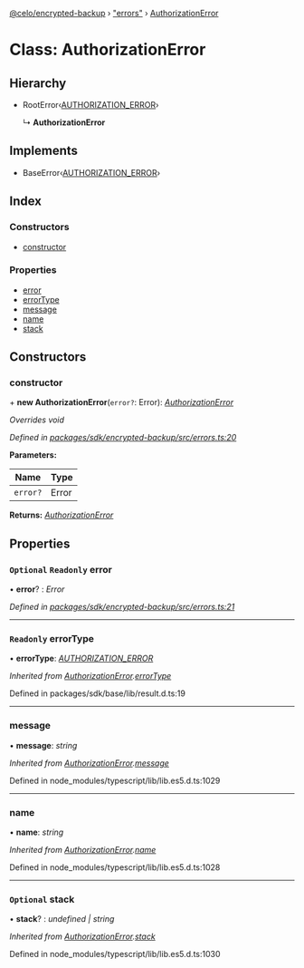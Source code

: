 [@celo/encrypted-backup](../README.md) › ["errors"](../modules/_errors_.md) › [AuthorizationError](_errors_.authorizationerror.md)

# Class: AuthorizationError

## Hierarchy

* RootError‹[AUTHORIZATION_ERROR](../enums/_errors_.backuperrortypes.md#authorization_error)›

  ↳ **AuthorizationError**

## Implements

* BaseError‹[AUTHORIZATION_ERROR](../enums/_errors_.backuperrortypes.md#authorization_error)›

## Index

### Constructors

* [constructor](_errors_.authorizationerror.md#constructor)

### Properties

* [error](_errors_.authorizationerror.md#optional-readonly-error)
* [errorType](_errors_.authorizationerror.md#readonly-errortype)
* [message](_errors_.authorizationerror.md#message)
* [name](_errors_.authorizationerror.md#name)
* [stack](_errors_.authorizationerror.md#optional-stack)

## Constructors

###  constructor

\+ **new AuthorizationError**(`error?`: Error): *[AuthorizationError](_errors_.authorizationerror.md)*

*Overrides void*

*Defined in [packages/sdk/encrypted-backup/src/errors.ts:20](https://github.com/celo-org/celo-monorepo/blob/master/packages/sdk/encrypted-backup/src/errors.ts#L20)*

**Parameters:**

Name | Type |
------ | ------ |
`error?` | Error |

**Returns:** *[AuthorizationError](_errors_.authorizationerror.md)*

## Properties

### `Optional` `Readonly` error

• **error**? : *Error*

*Defined in [packages/sdk/encrypted-backup/src/errors.ts:21](https://github.com/celo-org/celo-monorepo/blob/master/packages/sdk/encrypted-backup/src/errors.ts#L21)*

___

### `Readonly` errorType

• **errorType**: *[AUTHORIZATION_ERROR](../enums/_errors_.backuperrortypes.md#authorization_error)*

*Inherited from [AuthorizationError](_errors_.authorizationerror.md).[errorType](_errors_.authorizationerror.md#readonly-errortype)*

Defined in packages/sdk/base/lib/result.d.ts:19

___

###  message

• **message**: *string*

*Inherited from [AuthorizationError](_errors_.authorizationerror.md).[message](_errors_.authorizationerror.md#message)*

Defined in node_modules/typescript/lib/lib.es5.d.ts:1029

___

###  name

• **name**: *string*

*Inherited from [AuthorizationError](_errors_.authorizationerror.md).[name](_errors_.authorizationerror.md#name)*

Defined in node_modules/typescript/lib/lib.es5.d.ts:1028

___

### `Optional` stack

• **stack**? : *undefined | string*

*Inherited from [AuthorizationError](_errors_.authorizationerror.md).[stack](_errors_.authorizationerror.md#optional-stack)*

Defined in node_modules/typescript/lib/lib.es5.d.ts:1030
